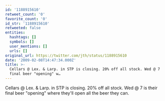```yaml
---
id: '1188915610'
retweet_count: '0'
favorite_count: '0'
id_str: '1188915610'
retweeted: false
entities:
  hashtags: []
  symbols: []
  user_mentions: []
  urls: []
original_url: https://twitter.com/jth/status/1188915610
date: '2009-02-08T14:47:34.000Z'
title: >-
  Cellars @ Lex. & Larp. in STP is closing. 20% off all stock. Wed @ 7 is their
  final beer "opening" w…
---
```


Cellars @ Lex. & Larp. in STP is closing. 20% off all stock. Wed @ 7 is their final beer "opening" where they'll open all the beer they can.